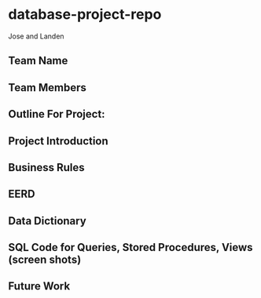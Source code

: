 # database-project-repo
Jose and Landen
## Team Name
## Team Members
## Outline For Project:
## Project Introduction
## Business Rules
## EERD
## Data Dictionary
## SQL Code for Queries, Stored Procedures, Views (screen shots)
## Future Work
